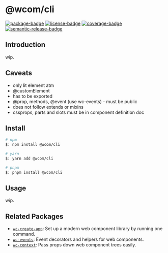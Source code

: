 # @wcom/cli

[![package-badge]][package]
[![license-badge]][license]
[![coverage-badge]][coverage]
[![semantic-release-badge]][semantic-release]

[package]: https://www.npmjs.com/package/@wcom/cli
[package-badge]: https://img.shields.io/npm/v/@wcom/cli
[license]: https://github.com/mihar-22/wc-cli/blob/master/LICENSE
[license-badge]: https://img.shields.io/github/license/mihar-22/wc-cli
[coverage]: https://codecov.io/github/mihar-22/wc-cli
[coverage-badge]: https://img.shields.io/codecov/c/github/mihar-22/wc-cli.svg
[semantic-release]: https://github.com/semantic-release/semantic-release
[semantic-release-badge]: https://img.shields.io/badge/%20%20%F0%9F%93%A6%F0%9F%9A%80-semantic--release-e10079.svg

## Introduction

wip.

## Caveats

- only lit element atm
- @customElement
- has to be exported
- @prop, methods, @event (use wc-events) - must be public
- does not follow extends or mixins
- cssprops, parts and slots must be in component definition doc

## Install

```bash
# npm
$: npm install @wcom/cli

# yarn
$: yarn add @wcom/cli

# pnpm
$: pnpm install @wcom/cli
```

## Usage

wip.

## Related Packages

- [`wc-create-app`](https://github.com/mihar-22/wc-create-app): Set up a modern web component library by running one command.
- [`wc-events`](https://github.com/mihar-22/wc-events): Event decorators and helpers for web components.
- [`wc-context`](https://github.com/mihar-22/wc-context): Pass props down web component trees easily. 